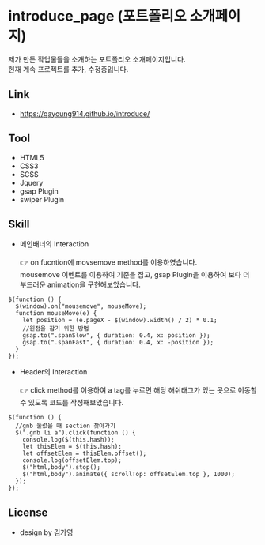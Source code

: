 # introduce_page (포트폴리오 소개페이지)
제가 만든 작업물들을 소개하는 포트폴리오 소개페이지입니다.<br>
현재 계속 프로젝트를 추가, 수정중입니다.

## Link
* https://gayoung914.github.io/introduce/

## Tool
* HTML5
* CSS3
* SCSS
* Jquery
* gsap Plugin 
* swiper Plugin

## Skill
* 메인배너의 Interaction<br><br>
👉 on fucntion에 movsemove method를 이용하였습니다.<br> mousemove 이벤트를 이용하여 기준을 잡고, gsap Plugin을 이용하여 보다 더 부드러운 animation을 구현해보았습니다.
```
$(function () {
  $(window).on("mousemove", mouseMove);
  function mouseMove(e) {
    let position = (e.pageX - $(window).width() / 2) * 0.1;
    //원점을 잡기 위한 방법
    gsap.to(".spanSlow", { duration: 0.4, x: position });
    gsap.to(".spanFast", { duration: 0.4, x: -position });
  }
});
```
* Header의 Interaction<br><br>
👉 click method를 이용하여 a tag를 누르면 해당 해쉬태그가 있는 곳으로 이동할 수 있도록 코드를 작성해보았습니다.
```
$(function () {
  //gnb 눌렀을 때 section 찾아가기
  $(".gnb li a").click(function () {
    console.log($(this.hash));
    let thisElem = $(this.hash);
    let offsetElem = thisElem.offset();
    console.log(offsetElem.top);
    $("html,body").stop();
    $("html,body").animate({ scrollTop: offsetElem.top }, 1000);
  });
});
```

## License
* design by 김가영
